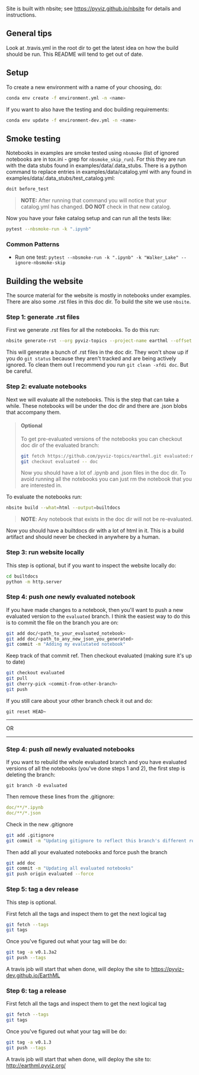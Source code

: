 Site is built with nbsite; see https://pyviz.github.io/nbsite for
details and instructions.

## General tips
Look at .travis.yml in the root dir to get the latest idea on how the
build should be run. This README will tend to get out of date.

## Setup
To create a new environment with a name of your choosing, do:

```bash
conda env create -f environment.yml -n <name>
```

If you want to also have the testing and doc building requirements:

```bash
conda env update -f environment-dev.yml -n <name>
```

## Smoke testing
Notebooks in examples are smoke tested using `nbsmoke` (list of ignored
notebooks are in tox.ini - grep for `nbsmoke_skip_run`). For this they
are run with the data stubs found in examples/data/.data_stubs. There is
a python command to replace entries in examples/data/catalog.yml with any
found in examples/data/.data_stubs/test_catalog.yml:

```bash
doit before_test
```

> **NOTE:** After running that command you will notice that your catalog.yml
> has changed. **DO NOT** check in that new catalog.

Now you have your fake catalog setup and can run all the tests like:

```bash
pytest --nbsmoke-run -k ".ipynb"
```

### Common Patterns

 - Run one test: `pytest --nbsmoke-run -k ".ipynb" -k "Walker_Lake" --ignore-nbsmoke-skip`

## Building the website
The source material for the website is mostly in notebooks under examples.
There are also some .rst files in this doc dir. To build the site we use
`nbsite`.

### Step 1: generate .rst files
First we generate .rst files for all the notebooks. To do this run:

```bash
nbsite generate-rst --org pyviz-topics --project-name earthml --offset 1 --nblink=top
```

This will generate a bunch of .rst files in the doc dir. They won't show up if
you do `git status` because they aren't tracked and are being actively ignored.
To clean them out I recommend you run `git clean -xfdi doc`. But be careful.

### Step 2: evaluate notebooks
Next we will evaluate all the notebooks. This is the step that can take a while.
These notebooks will be under the doc dir and there are .json blobs that accompany them.

> #### Optional
> To get pre-evaluated versions of the notebooks you can checkout doc dir of the
> evaluated branch:
>
> ```bash
> git fetch https://github.com/pyviz-topics/earthml.git evaluated:refs/remotes/evaluated
> git checkout evaluated -- doc
> ```
>
> Now you should have a lot of .ipynb and .json files in the doc dir. To avoid running
> all the notebooks you can just rm the notebook that you are interested in.

To evaluate the notebooks run:

```bash
nbsite build --what=html --output=builtdocs
```

> **NOTE**: Any notebook that exists in the doc dir will not be re-evaluated.

Now you should have a builtdocs dir with a lot of html in it. This is a
build artifact and should never be checked in anywhere by a human.

### Step 3: run website locally

This step is optional, but if you want to inspect the website locally do:

```bash
cd builtdocs
python -m http.server
```

### Step 4: push *one* newly evaluated notebook

If you have made changes to a notebook, then you'll want to push a new evaluated
version to the `evaluated` branch. I think the easiest way to do this is to commit
the file on the branch you are on:

```bash
git add doc/<path_to_your_evaluated_notebook>
git add doc/<path_to_any_new_json_you_generated>
git commit -m "Adding my evalutated notebook"
```

Keep track of that commit ref. Then checkout evaluated (making sure it's up to date)

```bash
git checkout evaluated
git pull
git cherry-pick <commit-from-other-branch>
git push
```

If you still care about your other branch check it out and do:

```
git reset HEAD~
```

---

OR

---

### Step 4: push *all* newly evaluated notebooks

If you want to rebuild the whole evaluated branch and you have evaluated versions
of all the notebooks (you've done steps 1 and 2), the first step is deleting
the branch:

```
git branch -D evaluated
```

Then remove these lines from the .gitignore:

```yml
doc/**/*.ipynb
doc/**/*.json
```

Check in the new .gitignore

```bash
git add .gitignore
git commit -m "Updating gitignore to reflect this branch's different role"
```

Then add all your evaluated notebooks and force push the branch

```bash
git add doc
git commit -m "Updating all evaluated notebooks"
git push origin evaluated --force
```

### Step 5: tag a dev release

This step is optional.

First fetch all the tags and inspect them to get the next logical tag

```bash
git fetch --tags
git tags
```

Once you've figured out what your tag will be do:

```bash
git tag -a v0.1.3a2
git push --tags
```

A travis job will start that when done, will deploy the site to
https://pyviz-dev.github.io/EarthML

### Step 6: tag a release

First fetch all the tags and inspect them to get the next logical tag

```bash
git fetch --tags
git tags
```

Once you've figured out what your tag will be do:

```bash
git tag -a v0.1.3
git push --tags
```

A travis job will start that when done, will deploy the site to:
http://earthml.pyviz.org/